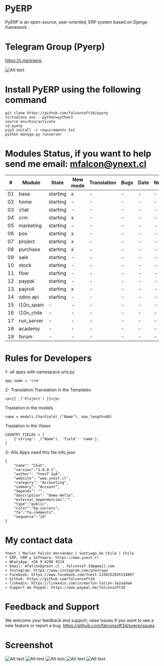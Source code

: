 # PyERP
PyERP is an open-source, user-oriented, ERP system based on Django framework.

# Telegram Group (Pyerp)
https://t.me/pyerp

![Alt text](https://github.com/falconsoft3d/pyerp/blob/master/marketing/pyerp-m.png?raw=true "Ynext")

# Install PyERP using the following command
```
git clone https://github.com/falconsoft3d/pyerp
virtualenv env --python=python3
source env/bin/activate
cd pyerp
pip3 install -r requirements.txt
python manage.py runserver
```
    

# Modules Status, if you want to help send me email: mfalcon@ynext.cl
| #  | Module  | State | New mode | Translation | Bugs | Date | Note |
| ------------- | ------------- | ------------- | ------------- | ------------- | ------------- | ------------- | ------------- |
| 01 | base  | starting | x | - | - | - | - |
| 02 | home  | starting | - | - | - | - | - |
| 03 | chat  | starting | - | - | - | - | - |
| 04 | crm  | starting | x | - | - | - | - |
| 05 | marketing  | starting | - | - | - | - | - |
| 06 | pos  | starting | x | - | - | - | - |
| 07 | project  | starting | x | - | - | - | - |
| 08 | purchase | starting | x | - | - | - | - |
| 09 | sale  | starting | - | - | - | - | - |
| 10 | stock | starting | - | - | - | - | - |
| 11 | flow | starting | - | - | - | - | - |
| 12 | paypal | starting | - | - | - | - | - |
| 13 | payroll | starting | x | - | - | - | - |
| 14 | odoo api | starting | - | - | - | - | - |
| 15 | l10n_spain | - | - | - | - | - | - |
| 16 | l10n_chile | - | - | - | - | - | - |
| 17 | run_server | - | - | - | - | - | - |
| 18 | academy | - | - | - | - | - | - |
| 19 | forum | - | - | - | - | - | - |


# Rules for Developers
1- all apps with namespace urls.py
```
app_name = 'crm'
```
2- Translation
Translation in the Templates
```
<p>{{ _('Project') }}</p>
```
Traslation in the models
```
name = models.CharField(_("Name"), max_length=80)
```
Traslation in the Views
```
COUNTRY_FIELDS = [
    {'string': _("Name"), 'field': 'name'},
]
```
3- Alls Apps need this file
info.json
```
{
	"name": "Chat",
	"version":"1.0.0.1",
	"author": "YnexT SpA",
	"website": "www.ynext.cl",
	"category": "Accounting",
	"summary": "Account",
	"depends": "",
	"description": "Demo Hello",
	"external_dependencies":"",
	"type":"public",
	"color":"bg-success",
	"fa":"fa-comments",
	"sequence":"10"
}

```

# My contact data
```
Ynext | Marlon Falcón Hernández | Santiago de Chile | Chile
* ERP, CRM y Software: https://www.ynext.cl
» WhatsApp: +56 9 4299 4534
» Email: mfalcon@ynext.cl , falconsof.3d@gmail.com
» Instagram: https://www.instagram.com/ynextspa
» Facebook: https://www.facebook.com/Ynext-1150152835134897
» Github: https://github.com/falconsoft3d
» linkedin: https://linkedin.com/in/marlon-falcón-3a2aa9a4
» Support me Paypal: https://www.paypal.me/falconsoft3d
```

# Feedback and Support
We welcome your feedback and support, raise issues if you want to see a new feature or report a bug.
https://github.com/falconsoft3d/pyerp/issues


# Screenshot
![Alt text](https://github.com/falconsoft3d/pyerp/blob/master/marketing/05.png?raw=true "Ynext")
![Alt text](https://github.com/falconsoft3d/pyerp/blob/master/marketing/01.png?raw=true "Ynext")
![Alt text](https://github.com/falconsoft3d/pyerp/blob/master/marketing/02.png?raw=true "Ynext")
![Alt text](https://github.com/falconsoft3d/pyerp/blob/master/marketing/03.png?raw=true "Ynext")
![Alt text](https://github.com/falconsoft3d/pyerp/blob/master/marketing/04.png?raw=true "Ynext")

